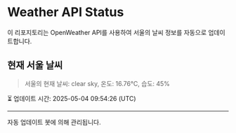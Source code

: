
# Weather API Status

이 리포지토리는 OpenWeather API를 사용하여 서울의 날씨 정보를 자동으로 업데이트합니다.

## 현재 서울 날씨
> 서울의 현재 날씨: clear sky, 온도: 16.76°C, 습도: 45%

⏳ 업데이트 시간: 2025-05-04 09:54:26 (UTC)

---
자동 업데이트 봇에 의해 관리됩니다.
